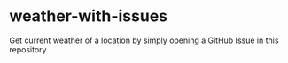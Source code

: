 # weather-with-issues
Get current weather of a location by simply opening a GitHub Issue in this repository
